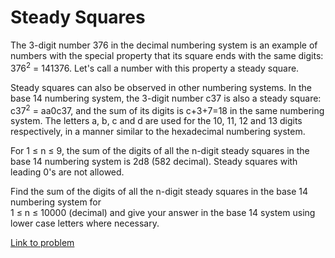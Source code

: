 # Steady Squares

<p>The 3-digit number 376 in the decimal numbering system is an example of numbers with the special property that its square ends with the same digits: 376<sup>2</sup> = 141376. Let's call a number with this property a steady square.</p>

<p>Steady squares can also be observed in other numbering systems. In the base 14 numbering system, the 3-digit number c37 is also a steady square: c37<sup>2</sup> = aa0c37, and the sum of its digits is c+3+7=18 in the same numbering system. The letters a, b, c and d are used for the 10, 11, 12 and 13 digits respectively, in a manner similar to the hexadecimal numbering system.</p>

<p>For 1 ≤ n ≤ 9, the sum of the digits of all the n-digit steady squares in the base 14 numbering system is 2d8 (582 decimal). Steady squares with leading 0's are not allowed.</p>

<p>Find the sum of the digits of all the n-digit steady squares in the base 14 numbering system for<br />
1 ≤ n ≤ 10000 (decimal) and give your answer in the base 14 system using lower case letters where necessary.</p>

[Link to problem](https://projecteuler.net/problem=284)
